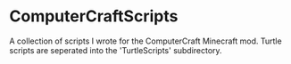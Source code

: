 # ComputerCraftScripts
A collection of scripts I wrote for the ComputerCraft Minecraft mod. Turtle scripts are seperated into the 'TurtleScripts' subdirectory.
